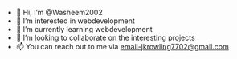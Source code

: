 - 👋 Hi, I’m @Washeem2002
- 👀 I’m interested in webdevelopment
- 🌱 I’m currently learning webdevelopment
- 💞️ I’m looking to collaborate on the interesting projects
- 📫 You can reach out to me via email-jkrowling7702@gmail.com

<!---
Washeem2002/Washeem2002 is a ✨ special ✨ repository because its `README.md` (this file) appears on your GitHub profile.
You can click the Preview link to take a look at your changes.
--->
